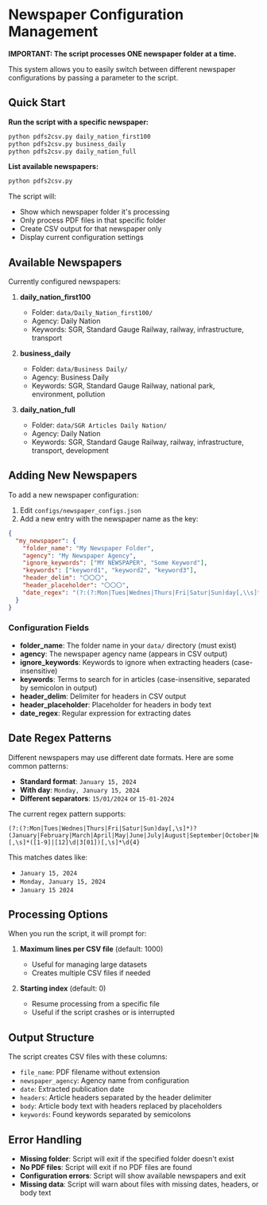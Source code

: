 # Newspaper Configuration Management

**IMPORTANT: The script processes ONE newspaper folder at a time.**

This system allows you to easily switch between different newspaper configurations by passing a parameter to the script.

## Quick Start

**Run the script with a specific newspaper:**
```bash
python pdfs2csv.py daily_nation_first100
python pdfs2csv.py business_daily
python pdfs2csv.py daily_nation_full
```

**List available newspapers:**
```bash
python pdfs2csv.py
```

The script will:
- Show which newspaper folder it's processing
- Only process PDF files in that specific folder
- Create CSV output for that newspaper only
- Display current configuration settings

## Available Newspapers

Currently configured newspapers:

1. **daily_nation_first100**
   - Folder: `data/Daily_Nation_first100/`
   - Agency: Daily Nation
   - Keywords: SGR, Standard Gauge Railway, railway, infrastructure, transport

2. **business_daily**
   - Folder: `data/Business Daily/`
   - Agency: Business Daily
   - Keywords: SGR, Standard Gauge Railway, national park, environment, pollution

3. **daily_nation_full**
   - Folder: `data/SGR Articles Daily Nation/`
   - Agency: Daily Nation
   - Keywords: SGR, Standard Gauge Railway, railway, infrastructure, transport, development

## Adding New Newspapers

To add a new newspaper configuration:

1. Edit `configs/newspaper_configs.json`
2. Add a new entry with the newspaper name as the key:

```json
{
  "my_newspaper": {
    "folder_name": "My Newspaper Folder",
    "agency": "My Newspaper Agency",
    "ignore_keywords": ["MY NEWSPAPER", "Some Keyword"],
    "keywords": ["keyword1", "keyword2", "keyword3"],
    "header_delim": "〇〇〇",
    "header_placeholder": "〇〇〇",
    "date_regex": "(?:(?:Mon|Tues|Wednes|Thurs|Fri|Satur|Sun)day[,\\s]*)?(January|February|March|April|May|June|July|August|September|October|November|December)[,\\s]*([1-9]|[12]\\d|3[01])[,\\s]*\\d{4}"
  }
}
```

### Configuration Fields

- **folder_name**: The folder name in your `data/` directory (must exist)
- **agency**: The newspaper agency name (appears in CSV output)
- **ignore_keywords**: Keywords to ignore when extracting headers (case-insensitive)
- **keywords**: Terms to search for in articles (case-insensitive, separated by semicolon in output)
- **header_delim**: Delimiter for headers in CSV output
- **header_placeholder**: Placeholder for headers in body text
- **date_regex**: Regular expression for extracting dates

## Date Regex Patterns

Different newspapers may use different date formats. Here are some common patterns:

- **Standard format**: `January 15, 2024`
- **With day**: `Monday, January 15, 2024`
- **Different separators**: `15/01/2024` or `15-01-2024`

The current regex pattern supports:
```
(?:(?:Mon|Tues|Wednes|Thurs|Fri|Satur|Sun)day[,\s]*)?(January|February|March|April|May|June|July|August|September|October|November|December)[,\s]*([1-9]|[12]\d|3[01])[,\s]*\d{4}
```

This matches dates like:
- `January 15, 2024`
- `Monday, January 15, 2024`
- `January 15 2024`

## Processing Options

When you run the script, it will prompt for:

1. **Maximum lines per CSV file** (default: 1000)
   - Useful for managing large datasets
   - Creates multiple CSV files if needed

2. **Starting index** (default: 0)
   - Resume processing from a specific file
   - Useful if the script crashes or is interrupted

## Output Structure

The script creates CSV files with these columns:
- `file_name`: PDF filename without extension
- `newspaper_agency`: Agency name from configuration
- `date`: Extracted publication date
- `headers`: Article headers separated by the header delimiter
- `body`: Article body text with headers replaced by placeholders
- `keywords`: Found keywords separated by semicolons

## Error Handling

- **Missing folder**: Script will exit if the specified folder doesn't exist
- **No PDF files**: Script will exit if no PDF files are found
- **Configuration errors**: Script will show available newspapers and exit
- **Missing data**: Script will warn about files with missing dates, headers, or body text 